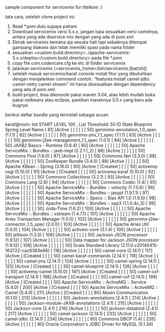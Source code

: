sample component for servicemix
for ittelkom :)

tata cara, setelah clone project ini:<br/>
1. Read *.pom dulu supaya paham<br/>
2. Download servicemix versi 5.x.x, jangan lupa sesuaikan versi camelnya, antara yang ada diservice mix dengan yang ada di pom.xml<br/>
3. Ektrak servicemix kemana aja sesuka hati tapi sebaiknya ditempat gampang diakses dan tidak memiliki spasi pada nama folder<br/>
4. sesuaikan  <custom.build.directory>../apache-servicemix-5.x.x/deploy</custom.build.directory> pada file *.pom<br/>
5. copy file com.codencare.cfg ke etc di folder servicemix<br/>
6. jalankan servicemix (<servicemix_home>/bin/servicemix.[bat/sh])<br/>
7. setelah masuk servicemix/karaf console install fitur yang dibutuhkan dengan menjalankan command contoh.
   "features:install  camel-jdbc camel-netty camel-stream"
   ini harus disesuaikan dengan dependency yang ada di pom.xml.<br/>
8. build project, bisa dikonsole pakai maven 3.04, atau lebih mudah buka pakai netbeans atau eclipse, pastikan mavennya 3.0.x yang baru ada bugnya.<br/>


berikut daftar bundle yang terinstall sebagai acuan

karaf@root> list
START LEVEL 100 , List Threshold: 50
   ID   State         Blueprint      Spring    Level  Name
[  81] [Active     ] [            ] [       ] [   50] geronimo-annotation_1.0_spec (1.1.1)
[  82] [Active     ] [            ] [       ] [   50] geronimo-jms_1.1_spec (1.1.1)
[  83] [Active     ] [            ] [       ] [   50] geronimo-j2ee-management_1.1_spec (1.0.1)
[  84] [Active     ] [            ] [       ] [   50] JAXB2 Basics - Runtime (0.6.4)
[  85] [Active     ] [            ] [       ] [   50] Apache ServiceMix :: Bundles :: jaxb-impl (2.2.1.1_2)
[  86] [Active     ] [            ] [       ] [   50] Commons Pool (1.6.0)
[  87] [Active     ] [            ] [       ] [   50] Commons Net (3.3.0)
[  88] [Active     ] [            ] [       ] [   50] ZooKeeper Bundle (3.4.5)
[  89] [Active     ] [            ] [       ] [   50] Apache XBean :: Spring (3.16.0)
[  90] [Active     ] [Created     ] [       ] [   50] activemq-osgi (5.10.0)
[  91] [Active     ] [Created     ] [       ] [   50] activemq-karaf (5.10.0)
[  92] [Active     ] [            ] [       ] [   50] Commons Collections (3.2.1)
[  93] [Active     ] [            ] [       ] [   50] Commons Lang (2.6)
[  94] [Active     ] [            ] [       ] [   50] Commons Codec (1.4)
[  95] [Active     ] [            ] [       ] [   50] Apache ServiceMix :: Bundles :: velocity (1.7.0.6)
[  96] [Active     ] [            ] [       ] [   50] Apache ServiceMix :: Bundles :: jasypt (1.9.1.1)
[  97] [Active     ] [            ] [       ] [   50] Apache ServiceMix :: Specs :: Stax API 1.0 (1.9.0)
[  98] [Active     ] [            ] [       ] [   50] Apache ServiceMix :: Bundles :: xpp3 (1.1.0.4c_5)
[  99] [Active     ] [            ] [       ] [   50] Joda-Time (1.6.2)
[ 100] [Active     ] [            ] [       ] [   50] Apache ServiceMix :: Bundles :: xstream (1.4.7.1)
[ 101] [Active     ] [            ] [       ] [   50] Apache Aries Transaction Manager (1.0.0)
[ 102] [Active     ] [            ] [       ] [   50] geronimo-j2ee-connector_1.5_spec (2.0.0)
[ 103] [Active     ] [            ] [       ] [   50] Apache Aries Util (1.0.0)
[ 104] [Active     ] [            ] [       ] [   50] activeio-core (3.1.4)
[ 105] [Active     ] [            ] [       ] [   50] jettison (1.3.5)
[ 106] [Active     ] [            ] [       ] [   50] Jackson JSON processor (1.9.12)
[ 107] [Active     ] [            ] [       ] [   50] Data mapper for Jackson JSON processor (1.9.12)
[ 108] [Active     ] [            ] [       ] [   50] Scala Standard Library (2.11.0.v20140415-163722-cac6383e66)
[ 116] [Active     ] [            ] [       ] [   50] camel-core (2.14.1)
[ 117] [Active     ] [Created     ] [       ] [   50] camel-karaf-commands (2.14.1)
[ 118] [Active     ] [            ] [       ] [   50] camel-jms (2.14.1)
[ 124] [Active     ] [            ] [       ] [   50] camel-spring (2.14.1)
[ 125] [Active     ] [Created     ] [       ] [   50] camel-blueprint (2.14.1)
[ 126] [Active     ] [            ] [       ] [   50] activemq-camel (5.10.0)
[ 197] [Active     ] [Created     ] [       ] [   50] camel-cxf-transport (2.14.1)
[ 198] [Active     ] [Created     ] [       ] [   50] camel-cxf (2.14.1)
[ 199] [Active     ] [Created     ] [       ] [   50] Apache ServiceMix :: ActiveMQ :: Service (5.4.0)
[ 200] [Active     ] [Created     ] [       ] [   50] Apache ServiceMix :: ActiveMQ :: Camel (5.4.0)
[ 211] [Active     ] [Created     ] [       ] [   80] Absen Communication (0.1.0)
[ 213] [Active     ] [            ] [       ] [   50] Jackson-annotations (2.4.1)
[ 214] [Active     ] [            ] [       ] [   50] Jackson-module-JAXB-annotations (2.4.1)
[ 215] [Active     ] [            ] [       ] [   50] Jackson-core (2.4.1)
[ 216] [Active     ] [            ] [       ] [   50] jackson-databind (2.4.1)
[ 217] [Active     ] [            ] [       ] [   50] camel-jackson (2.14.1)
[ 233] [Active     ] [            ] [       ] [   50] camel-jdbc (2.14.1)
[ 234] [Active     ] [            ] [       ] [   80] Commons DBCP (1.4)
[ 235] [Active     ] [            ] [       ] [   80] Oracle Corporation's JDBC Driver for MySQL (5.1.34)